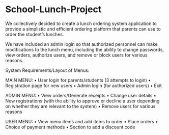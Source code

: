 # School-Lunch-Project

We collectively decided to create a lunch ordering system application to provide a simplistic and efficient ordering platform that parents can use to order the student’s lunches. 

We have included an admin login so that authorized personnel can make modifications to the lunch menu, including the ability to change passwords, view orders, authorize users, and remove or block users for various reasons.

System Requirements/Layout of Menus:

MAIN MENU:
•	User login for parents/students (3 attempts to login)
•	Registration page for new users
•	Admin login (for authorized users)
•	Exit

ADMIN MENU:
•	View orders/Generate receipts
•	Change user details
•	New registrations (with the ability to approve or decline a user depending on whether they are relevant to the system)
•	Remove users for various reasons

USER MENU:
•	View menu items and add items to order
•	Place orders
•	Choice of payment methods
•	Section to add a discount code
